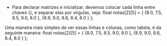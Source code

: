 + Para declarar matrizes e inicializar, devemos colocar cada linha entre chaves {}, e separar elas por vírgulas, veja:
float notas[2][5] = { {8.0, 7.5, 8.5, 9.0, 8.0 }, {8.9, 9.0, 8.6, 8.4, 8.0 } };

Uma maneira mais simples de ver essas linhas e colunas, como tabela, é da seguinte maneira:
float notas[2][5] = { {8.0, 7.5, 8.5, 9.0, 8.0 },
                              {8.9, 9.0, 8.6, 8.4, 8.0 } };
